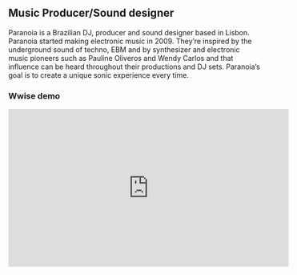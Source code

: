 ## Music Producer/Sound designer

Paranoia is a Brazilian DJ, producer and sound designer based in Lisbon. Paranoia started making electronic music in 2009. They’re inspired by the underground sound of techno, EBM and by synthesizer and electronic music pioneers such as Pauline Oliveros and Wendy Carlos and that influence can be heard throughout their productions and DJ sets. Paranoia’s goal is to create a unique sonic experience every time.

### Wwise demo

<iframe width="560" height="315" src="https://www.youtube.com/embed/39J1ile_gDk" frameborder="0" allow="accelerometer; autoplay; encrypted-media; gyroscope; picture-in-picture" allowfullscreen></iframe>



